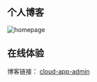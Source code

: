 ## 个人博客

![homepage](https://git.poker/cloudhao1999/image-hosting/blob/master/20220826/iShot_2022-08-26_15.4gbz59ln3180.webp?raw=true)

## 在线体验

博客链接： [cloud-app-admin](https://www.cloudhao.top/)
